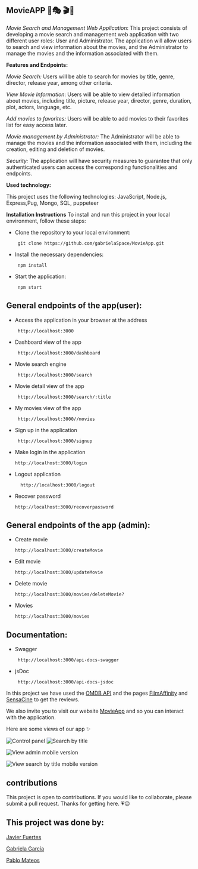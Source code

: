 ## MovieAPP :movie_camera::performing_arts:	:clapper::ticket:
 
 *Movie Search and Management Web Application*: 
   This project consists of developing a movie search and management web application with two different user roles: User and Administrator.   The application will allow users to search and view information about the movies, and the Administrator to manage the movies and the information associated with them.

**Features and Endpoints:** 


*Movie Search:* Users will be able to search for movies by title, genre, director, release year, among other criteria.

*View Movie Information*: Users will be able to view detailed information about movies, including title, picture, release year, director, genre, duration, plot, actors, language, etc.

*Add movies to favorites:* Users will be able to add movies to their favorites list for easy access later.

*Movie management by Administrator:* The Administrator will be able to manage the movies and the information associated with them, including the creation, editing and deletion of movies.

*Security:* The application will have security measures to guarantee that only authenticated users can access the corresponding functionalities and endpoints.

**Used technology:**

This project uses the following technologies:
JavaScript, Node.js, Express,Pug, Mongo, SQL,  puppeteer

**Installation Instructions**
To install and run this project in your local environment, follow these steps:

 - Clone the repository to your local environment:

		git clone https://github.com/gabrielaSpace/MovieApp.git

 - Install the necessary dependencies:

		npm install

 - Start the application:

		npm start


## General endpoints of the app(user):

 - Access the application in your browser at the address

		http://localhost:3000

 - Dashboard view of the app

		http://localhost:3000/dashboard

 - Movie search engine

		http://localhost:3000/search

 - Movie detail view of the app

		http://localhost:3000/search/:title
		
 - My movies view of the app

		http://localhost:3000//movies

 - Sign up in the application

		http://localhost:3000/signup
		
 -  Make login in the application

		http://localhost:3000/login
		
- Logout application

		http://localhost:3000/logout

 -  Recover password

		http://localhost:3000/recoverpassword


## General endpoints of the app (admin):

 -  Create movie 

		http://localhost:3000/createMovie
		
 -   Edit movie

	     http://localhost:3000/updateMovie

 -   Delete movie

	     http://localhost:3000/movies/deleteMovie?


 -  Movies 

		http://localhost:3000/movies

## Documentation:

 - Swagger

		http://localhost:3000/api-docs-swagger
		
 -  jsDoc

	     http://localhost:3000/api-docs-jsdoc


In this project we have used the [OMDB API](https://www.omdbapi.com/) and the pages [FilmAffinity](https://www.filmaffinity.com/es/main.html) and [SensaCine](https://www.sensacine.com/peliculas/criticas-sensacine/) to get the reviews.

We also invite you to visit our website [MovieApp](https://movie-app-zmanak.vercel.app/) and so you can interact with the application.

Here are some views of our app :sparkles:


 ![Control panel ](https://github.com/GabrielaSpace/MovieApp/blob/develop/public/assets/viewControl.png)
 ![Search by title](https://github.com/GabrielaSpace/MovieApp/blob/develop/public/assets/viewTitle.png)

 ![View admin mobile version](https://github.com/GabrielaSpace/MovieApp/blob/develop/public/assets/viewadminC.png)
 
 ![View search by title mobile version](https://github.com/GabrielaSpace/MovieApp/blob/develop/public/assets/viewAdmin2.png)




## contributions

This project is open to contributions. If you would like to collaborate, please submit a pull request. Thanks for getting here. :heartpulse::wink: 

## This project was done by:

[Javier Fuertes](https://github.com/ZManak)

[Gabriela García](https://github.com/GabrielaSpace)


[Pablo Mateos](https://github.com/PabloMatMar)

 

